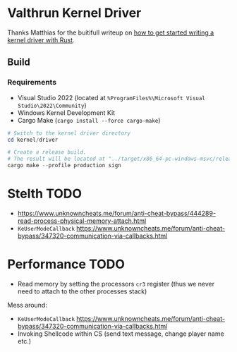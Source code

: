 # Valthrun Kernel Driver
Thanks Matthias for the buitifull writeup on [how to get started writing a kernel driver with Rust](https://not-matthias.github.io/posts/kernel-driver-with-rust/).

## Build
### Requirements
- Visual Studio 2022 (located at `%ProgramFiles%\Microsoft Visual Studio\2022\Community`)
- Windows Kernel Development Kit
- Cargo Make (`cargo install --force cargo-make`)

```ps1
# Switch to the kernel driver directory
cd kernel/driver

# Create a release build.
# The result will be located at "../target/x86_64-pc-windows-msvc/release/valthrun-driver.sys"
cargo make --profile production sign
```


# Stelth TODO
- https://www.unknowncheats.me/forum/anti-cheat-bypass/444289-read-process-physical-memory-attach.html
- `KeUserModeCallback`
https://www.unknowncheats.me/forum/anti-cheat-bypass/347320-communication-via-callbacks.html

# Performance TODO
- Read memory by setting the processors `cr3` register (thus we never need to attach to the other processes stack)


Mess around:
- `KeUserModeCallback`
https://www.unknowncheats.me/forum/anti-cheat-bypass/347320-communication-via-callbacks.html
- Invoking Shellcode within CS (send text message, change player name etc.)
